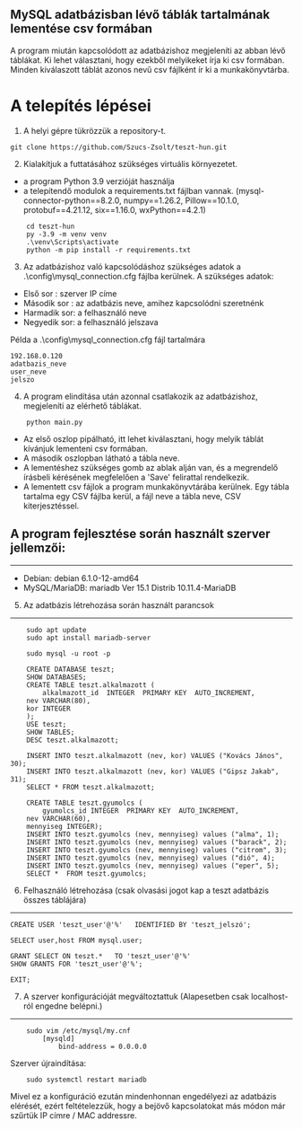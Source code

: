 ## MySQL adatbázisban lévő táblák tartalmának lementése csv formában

A program miután kapcsolódott az adatbázishoz megjeleníti az abban lévő táblákat.
Ki lehet választani, hogy ezekből melyikeket írja ki csv formában.
Minden kiválaszott táblát azonos nevű csv fájlként ír ki a munkakönyvtárba.

# A telepítés lépései
1. A helyi gépre tükrözzük a repository-t.
```
git clone https://github.com/Szucs-Zsolt/teszt-hun.git
```

2. Kialakítjuk a futtatásához szükséges virtuális környezetet. 
- a program Python 3.9 verzióját használja 
- a telepítendő modulok a requirements.txt fájlban vannak.
(mysql-connector-python==8.2.0, numpy==1.26.2, Pillow==10.1.0, protobuf==4.21.12, six==1.16.0, wxPython==4.2.1)
```
    cd teszt-hun
    py -3.9 -m venv venv
    .\venv\Scripts\activate
    python -m pip install -r requirements.txt	
```

3. Az adatbázishoz való kapcsolódáshoz szükséges adatok a .\config\mysql_connection.cfg fájlba kerülnek. A szükséges adatok:
- Első sor    : szerver IP címe
- Második sor : az adatbázis neve, amihez kapcsolódni szeretnénk
- Harmadik sor: a felhasználó neve
- Negyedik sor: a felhasználó jelszava

Példa a .\config\mysql_connection.cfg fájl tartalmára
```
192.168.0.120
adatbazis_neve
user_neve
jelszo
```
4. A program elindítása után azonnal csatlakozik az adatbázishoz, megjeleníti az elérhető táblákat.
```
    python main.py
```
- Az első oszlop pipálható, itt lehet kiválasztani, hogy melyik táblát kívánjuk lementeni csv formában.
- A második oszlopban látható a tábla neve.
- A lementéshez szükséges gomb az ablak alján van, és a megrendelő írásbeli kérésének megfelelően a 'Save' felirattal rendelkezik.
- A lementett csv fájlok a program munkakönyvtárába kerülnek. Egy tábla tartalma egy CSV fájlba kerül, a fájl neve a tábla neve, CSV kiterjesztéssel.


## A program fejlesztése során használt szerver jellemzői: 
----------------------------------------------------------
- Debian: debian 6.1.0-12-amd64
- MySQL/MariaDB: mariadb  Ver 15.1 Distrib 10.11.4-MariaDB

5) Az adatbázis létrehozása során használt parancsok
----------------------------------------------------
```
    sudo apt update
    sudo apt install mariadb-server

    sudo mysql -u root -p
	
    CREATE DATABASE teszt;
    SHOW DATABASES;
    CREATE TABLE teszt.alkalmazott (
        alkalmazott_id  INTEGER  PRIMARY KEY  AUTO_INCREMENT,
 	nev VARCHAR(80),
	kor INTEGER
    );
    USE teszt;
    SHOW TABLES;
    DESC teszt.alkalmazott;
	
    INSERT INTO teszt.alkalmazott (nev, kor) VALUES ("Kovács János", 30);
    INSERT INTO teszt.alkalmazott (nev, kor) VALUES ("Gipsz Jakab", 31);
    SELECT * FROM teszt.alkalmazott;

    CREATE TABLE teszt.gyumolcs (
        gyumolcs_id INTEGER  PRIMARY KEY  AUTO_INCREMENT,
	nev VARCHAR(60),
	mennyiseg INTEGER);
    INSERT INTO teszt.gyumolcs (nev, mennyiseg) values ("alma", 1);
    INSERT INTO teszt.gyumolcs (nev, mennyiseg) values ("barack", 2);
    INSERT INTO teszt.gyumolcs (nev, mennyiseg) values ("citrom", 3);
    INSERT INTO teszt.gyumolcs (nev, mennyiseg) values ("dió", 4);
    INSERT INTO teszt.gyumolcs (nev, mennyiseg) values ("eper", 5);
    SELECT *  FROM teszt.gyumolcs;
```
6) Felhasználó létrehozása (csak olvasási jogot kap a teszt adatbázis összes táblájára)
---------------------------------------------------------------------------------------

    CREATE USER 'teszt_user'@'%'   IDENTIFIED BY 'teszt_jelszó';

    SELECT user,host FROM mysql.user;

    GRANT SELECT ON teszt.*   TO 'teszt_user'@'%'
    SHOW GRANTS FOR 'teszt_user'@'%';

    EXIT;	


7) A szerver konfigurációját megváltoztattuk (Alapesetben csak localhost-ról engedne belépni.)
----------------------------------------------------------------------------------------------
```
    sudo vim /etc/mysql/my.cnf
        [mysqld]
            bind-address = 0.0.0.0
```

Szerver újraindítása:
```
    sudo systemctl restart mariadb
```

Mivel ez a konfiguráció ezután mindenhonnan engedélyezi az adatbázis elérését, ezért feltételezzük, hogy a bejövő kapcsolatokat más módon már szűrtük IP címre / MAC addressre.